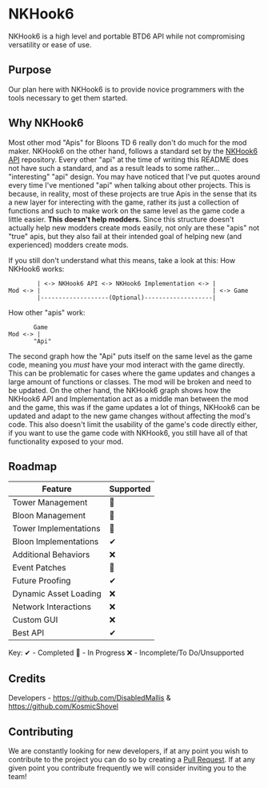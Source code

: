 # NKHook6
NKHook6 is a high level and portable BTD6 API while not compromising versatility or ease of use.

## Purpose
Our plan here with NKHook6 is to provide novice programmers with the tools necessary to get them started.

## Why NKHook6
Most other mod "Apis" for Bloons TD 6 really don't do much for the mod maker. NKHook6 on the other hand, follows a standard set by the [NKHook6 API](https://github.com/NKHook/NKHook6-API) repository. Every other "api" at the time of writing this README does not have such a standard, and as a result leads to some rather... "interesting" "api" design. You may have noticed that I've put quotes around every time I've mentioned "api" when talking about other projects. This is because, in reality, most of these projects are true Apis in the sense that its a new layer for interecting with the game, rather its just a collection of functions and such to make work on the same level as the game code a little easier. **This doesn't help modders.** Since this structure doesn't actually help new modders create mods easily, not only are these "apis" not "true" apis, but they also fail at their intended goal of helping new (and experienced) modders create mods.

If you still don't understand what this means, take a look at this:
How NKHook6 works:
```
        | <-> NKHook6 API <-> NKHook6 Implementation <-> |
Mod <-> |                                                | <-> Game
        |-------------------(Optional)-------------------|
```
How other "apis" work:
```
       Game
Mod <-> |
       "Api"
```

The second graph how the "Api" puts itself on the same level as the game code, meaning you *must* have your mod interact with the game directly. This can be problematic for cases where the game updates and changes a large amount of functions or classes. The mod will be broken and need to be updated. On the other hand, the NKHook6 graph shows how the NKHook6 API and Implementation act as a middle man between the mod and the game, this was if the game updates a lot of things, NKHook6 can be updated and adapt to the new game changes without affecting the mod's code. This also doesn't limit the usability of the game's code directly either, if you want to use the game code with NKHook6, you still have all of that functionality exposed to your mod.

## Roadmap
|Feature|Supported|
|-------|---------|
|Tower Management|🔄|
|Bloon Management|🔄|
|Tower Implementations|🔄|
|Bloon Implementations|✔|
|Additional Behaviors|❌|
|Event Patches|🔄|
|Future Proofing|✔|
|Dynamic Asset Loading|❌|
|Network Interactions|❌|
|Custom GUI|❌|
|Best API|✔|

Key:
✔ - Completed
🔄 - In Progress
❌ - Incomplete/To Do/Unsupported

## Credits
Developers - https://github.com/DisabledMallis & https://github.com/KosmicShovel

## Contributing
We are constantly looking for new developers, if at any point you wish to contribute to the project you can do so by creating a [Pull Request](https://docs.github.com/en/free-pro-team@latest/github/collaborating-with-issues-and-pull-requests/about-pull-requests). If at any given point you contribute frequently we will consider inviting you to the team!
